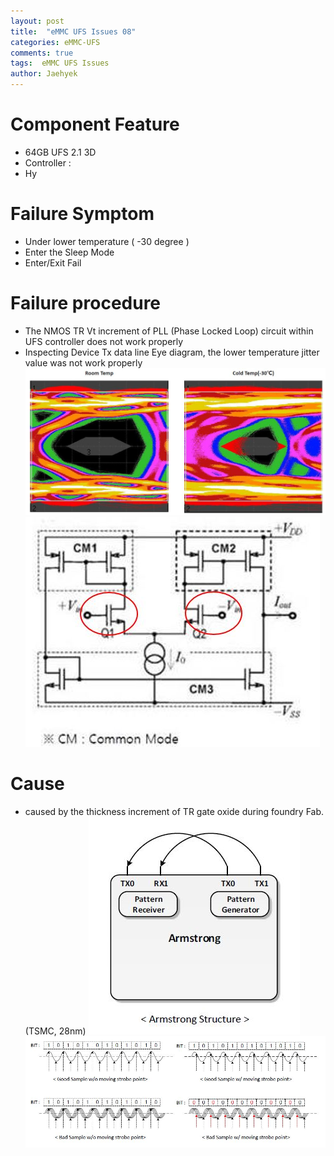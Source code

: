 ```yaml
---
layout: post
title:  "eMMC UFS Issues 08"
categories: eMMC-UFS
comments: true
tags:  eMMC UFS Issues
author: Jaehyek
---
```


# Component Feature
- 64GB UFS 2.1  3D 
- Controller : 
- Hy

# Failure Symptom
- Under lower temperature ( -30 degree )
- Enter the Sleep Mode 
- Enter/Exit  Fail

# Failure procedure
- The NMOS TR Vt increment of  PLL (Phase Locked Loop) circuit  within  UFS controller does not work properly
- Inspecting Device Tx data line Eye diagram, the lower temperature jitter value was not work properly
![001](/img/2016-12-26-eMMC-UFS-Issues-08/001.JPG)
![004](/img/2016-12-26-eMMC-UFS-Issues-08/004.JPG)

# Cause
- caused by the thickness increment of TR gate oxide during foundry Fab.(TSMC, 28nm) 
![002](/img/2016-12-26-eMMC-UFS-Issues-08/002.JPG)
![003](/img/2016-12-26-eMMC-UFS-Issues-08/003.JPG)


